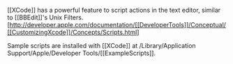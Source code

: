 

[[XCode]] has a powerful feature to script actions in the text editor, similar to [[BBEdit]]'s Unix Filters.
[http://developer.apple.com/documentation/[[DeveloperTools]]/Conceptual/[[CustomizingXcode]]/Concepts/Scripts.html]

Sample scripts are installed with [[XCode]] at /Library/Application Support/Apple/Developer Tools/[[ExampleScripts]].